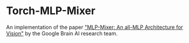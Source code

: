 # Torch-MLP-Mixer
An implementation of the paper ["MLP-Mixer: An all-MLP Architecture for Vision"](https://arxiv.org/abs/2105.01601v1) by the Google Brain AI research team.
